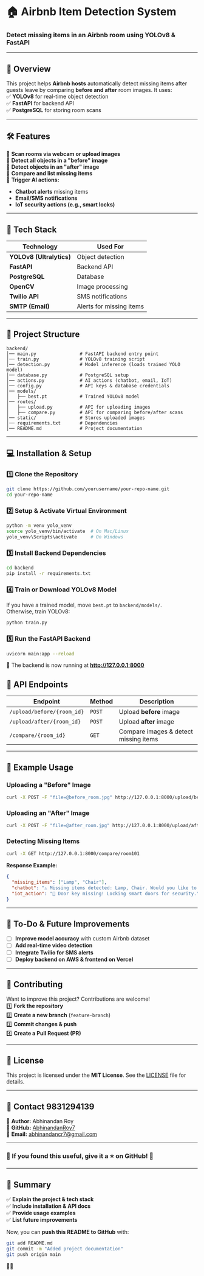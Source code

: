 # **🏠 Airbnb Item Detection System**
### **Detect missing items in an Airbnb room using YOLOv8 & FastAPI**

---

## **📌 Overview**
This project helps **Airbnb hosts** automatically detect missing items after guests leave by comparing **before and after** room images. It uses:  
✅ **YOLOv8** for real-time object detection  
✅ **FastAPI** for backend API  
✅ **PostgreSQL** for storing room scans  

---

## **🛠 Features**
🔹 **Scan rooms via webcam or upload images**  
🔹 **Detect all objects in a "before" image**  
🔹 **Detect objects in an "after" image**  
🔹 **Compare and list missing items**  
🔹 **Trigger AI actions:**  
   - **Chatbot alerts** missing items  
   - **Email/SMS notifications**  
   - **IoT security actions (e.g., smart locks)**  

---

## **🚀 Tech Stack**
| **Technology**   | **Used For**  |
|-----------------|--------------|
| **YOLOv8 (Ultralytics)** | Object detection  |
| **FastAPI**     | Backend API  |
| **PostgreSQL**  | Database  |
| **OpenCV**      | Image processing  |
| **Twilio API**  | SMS notifications  |
| **SMTP (Email)** | Alerts for missing items  |

---

## **📂 Project Structure**
```
backend/
│── main.py                # FastAPI backend entry point
│── train.py               # YOLOv8 training script
│── detection.py           # Model inference (loads trained YOLO model)
│── database.py            # PostgreSQL setup
│── actions.py             # AI actions (chatbot, email, IoT)
│── config.py              # API keys & database credentials
│── models/
│   ├── best.pt            # Trained YOLOv8 model
│── routes/
│   ├── upload.py          # API for uploading images
│   ├── compare.py         # API for comparing before/after scans
│── static/                # Stores uploaded images
│── requirements.txt       # Dependencies
│── README.md              # Project documentation

```

---

## **💻 Installation & Setup**
### **1️⃣ Clone the Repository**
```bash
git clone https://github.com/yourusername/your-repo-name.git
cd your-repo-name
```

### **2️⃣ Setup & Activate Virtual Environment**
```bash
python -m venv yolo_venv
source yolo_venv/bin/activate  # On Mac/Linux
yolo_venv\Scripts\activate     # On Windows
```

### **3️⃣ Install Backend Dependencies**
```bash
cd backend
pip install -r requirements.txt
```

### **4️⃣ Train or Download YOLOv8 Model**
If you have a trained model, move `best.pt` to `backend/models/`.  
Otherwise, train YOLOv8:
```python
python train.py
```

### **5️⃣ Run the FastAPI Backend**
```bash
uvicorn main:app --reload
```
🚀 The backend is now running at **http://127.0.0.1:8000**  




## **📡 API Endpoints**
| **Endpoint**           | **Method** | **Description** |
|------------------------|-----------|----------------|
| `/upload/before/{room_id}` | `POST` | Upload **before** image |
| `/upload/after/{room_id}`  | `POST` | Upload **after** image |
| `/compare/{room_id}`       | `GET`  | Compare images & detect missing items |

---

## **📌 Example Usage**
### **Uploading a "Before" Image**
```bash
curl -X POST -F "file=@before_room.jpg" http://127.0.0.1:8000/upload/before/room101
```

### **Uploading an "After" Image**
```bash
curl -X POST -F "file=@after_room.jpg" http://127.0.0.1:8000/upload/after/room101
```

### **Detecting Missing Items**
```bash
curl -X GET http://127.0.0.1:8000/compare/room101
```
**Response Example:**
```json
{
  "missing_items": ["Lamp", "Chair"],
  "chatbot": "⚠️ Missing items detected: Lamp, Chair. Would you like to notify management?",
  "iot_action": "🔐 Door key missing! Locking smart doors for security."
}
```

---

## **📝 To-Do & Future Improvements**
- [ ] **Improve model accuracy** with custom Airbnb dataset  
- [ ] **Add real-time video detection**  
- [ ] **Integrate Twilio for SMS alerts**  
- [ ] **Deploy backend on AWS & frontend on Vercel**  

---

## **🤝 Contributing**
Want to improve this project? Contributions are welcome!  
1️⃣ **Fork the repository**  
2️⃣ **Create a new branch** (`feature-branch`)  
3️⃣ **Commit changes & push**  
4️⃣ **Create a Pull Request (PR)**  

---

## **📜 License**
This project is licensed under the **MIT License**. See the [LICENSE](LICENSE) file for details.

---

## **📩 Contact** 9831294139
🔹 **Author:** Abhinandan Roy  
🔹 **GitHub:** [AbhinandanRoy7](https://github.com/AbhinandanRoy7)  
🔹 **Email:** abhinandancr7@gmail.com

---

### **🌟 If you found this useful, give it a ⭐ on GitHub!** 🚀

---

## **📌 Summary**
✅ **Explain the project & tech stack**  
✅ **Include installation & API docs**  
✅ **Provide usage examples**  
✅ **List future improvements**  

Now, you can **push this README to GitHub** with:
```bash
git add README.md
git commit -m "Added project documentation"
git push origin main
```

🚀😊
